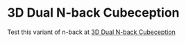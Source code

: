 # 3D Dual N-back Cubeception
Test this variant of n-back at [3D Dual N-back Cubeception](https://4skinskywalker.github.io/3D-Dual-N-back-Cubeception)